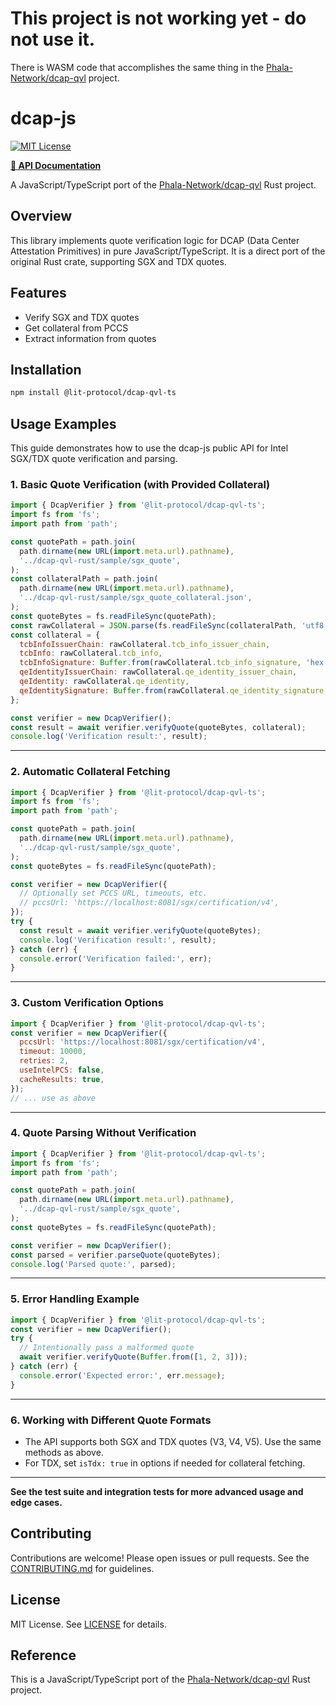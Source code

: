 # This project is not working yet - do not use it.

There is WASM code that accomplishes the same thing in the [Phala-Network/dcap-qvl](https://github.com/Phala-Network/dcap-qvl) project.

# dcap-js

[![MIT License](https://img.shields.io/badge/License-MIT-yellow.svg)](LICENSE)

**[📖 API Documentation](https://LIT-Protocol.github.io/dcap-qvl-ts/)**

A JavaScript/TypeScript port of the [Phala-Network/dcap-qvl](https://github.com/Phala-Network/dcap-qvl) Rust project.

## Overview

This library implements quote verification logic for DCAP (Data Center Attestation Primitives) in pure JavaScript/TypeScript. It is a direct port of the original Rust crate, supporting SGX and TDX quotes.

## Features

- Verify SGX and TDX quotes
- Get collateral from PCCS
- Extract information from quotes

## Installation

```bash
npm install @lit-protocol/dcap-qvl-ts
```

## Usage Examples

This guide demonstrates how to use the dcap-js public API for Intel SGX/TDX quote verification and parsing.

### 1. Basic Quote Verification (with Provided Collateral)

```js
import { DcapVerifier } from '@lit-protocol/dcap-qvl-ts';
import fs from 'fs';
import path from 'path';

const quotePath = path.join(
  path.dirname(new URL(import.meta.url).pathname),
  '../dcap-qvl-rust/sample/sgx_quote',
);
const collateralPath = path.join(
  path.dirname(new URL(import.meta.url).pathname),
  '../dcap-qvl-rust/sample/sgx_quote_collateral.json',
);
const quoteBytes = fs.readFileSync(quotePath);
const rawCollateral = JSON.parse(fs.readFileSync(collateralPath, 'utf8'));
const collateral = {
  tcbInfoIssuerChain: rawCollateral.tcb_info_issuer_chain,
  tcbInfo: rawCollateral.tcb_info,
  tcbInfoSignature: Buffer.from(rawCollateral.tcb_info_signature, 'hex'),
  qeIdentityIssuerChain: rawCollateral.qe_identity_issuer_chain,
  qeIdentity: rawCollateral.qe_identity,
  qeIdentitySignature: Buffer.from(rawCollateral.qe_identity_signature, 'hex'),
};

const verifier = new DcapVerifier();
const result = await verifier.verifyQuote(quoteBytes, collateral);
console.log('Verification result:', result);
```

---

### 2. Automatic Collateral Fetching

```js
import { DcapVerifier } from '@lit-protocol/dcap-qvl-ts';
import fs from 'fs';
import path from 'path';

const quotePath = path.join(
  path.dirname(new URL(import.meta.url).pathname),
  '../dcap-qvl-rust/sample/sgx_quote',
);
const quoteBytes = fs.readFileSync(quotePath);

const verifier = new DcapVerifier({
  // Optionally set PCCS URL, timeouts, etc.
  // pccsUrl: 'https://localhost:8081/sgx/certification/v4',
});
try {
  const result = await verifier.verifyQuote(quoteBytes);
  console.log('Verification result:', result);
} catch (err) {
  console.error('Verification failed:', err);
}
```

---

### 3. Custom Verification Options

```js
import { DcapVerifier } from '@lit-protocol/dcap-qvl-ts';
const verifier = new DcapVerifier({
  pccsUrl: 'https://localhost:8081/sgx/certification/v4',
  timeout: 10000,
  retries: 2,
  useIntelPCS: false,
  cacheResults: true,
});
// ... use as above
```

---

### 4. Quote Parsing Without Verification

```js
import { DcapVerifier } from '@lit-protocol/dcap-qvl-ts';
import fs from 'fs';
import path from 'path';

const quotePath = path.join(
  path.dirname(new URL(import.meta.url).pathname),
  '../dcap-qvl-rust/sample/sgx_quote',
);
const quoteBytes = fs.readFileSync(quotePath);

const verifier = new DcapVerifier();
const parsed = verifier.parseQuote(quoteBytes);
console.log('Parsed quote:', parsed);
```

---

### 5. Error Handling Example

```js
import { DcapVerifier } from '@lit-protocol/dcap-qvl-ts';
const verifier = new DcapVerifier();
try {
  // Intentionally pass a malformed quote
  await verifier.verifyQuote(Buffer.from([1, 2, 3]));
} catch (err) {
  console.error('Expected error:', err.message);
}
```

---

### 6. Working with Different Quote Formats

- The API supports both SGX and TDX quotes (V3, V4, V5). Use the same methods as above.
- For TDX, set `isTdx: true` in options if needed for collateral fetching.

---

**See the test suite and integration tests for more advanced usage and edge cases.**

## Contributing

Contributions are welcome! Please open issues or pull requests. See the [CONTRIBUTING.md](CONTRIBUTING.md) for guidelines.

## License

MIT License. See [LICENSE](LICENSE) for details.

## Reference

This is a JavaScript/TypeScript port of the [Phala-Network/dcap-qvl](https://github.com/Phala-Network/dcap-qvl) Rust project.
